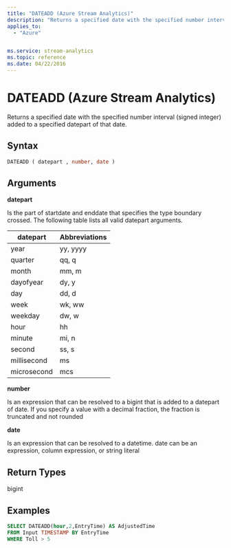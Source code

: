 ```yaml
---
title: "DATEADD (Azure Stream Analytics)"
description: "Returns a specified date with the specified number interval (signed integer) added to a specified datepart of that date."
applies_to: 
  - "Azure"


ms.service: stream-analytics
ms.topic: reference
ms.date: 04/22/2016
---
```

# DATEADD (Azure Stream Analytics)
  Returns a specified date with the specified number interval (signed integer) added to a specified datepart of that date.  
  
 ## Syntax  
  
```SQL   
DATEADD ( datepart , number, date )  
```  
  
## Arguments  
 **datepart**  
  
 Is the part of startdate and enddate that specifies the type boundary crossed. The following table lists all valid datepart arguments.  
  
|datepart|Abbreviations|  
|--------------|-------------------|  
|year|yy, yyyy|  
|quarter|qq, q|  
|month|mm, m|  
|dayofyear|dy, y|  
|day|dd, d|  
|week|wk, ww|  
|weekday|dw, w|  
|hour|hh|  
|minute|mi, n|  
|second|ss, s|  
|millisecond|ms|  
|microsecond|mcs|  
  
 **number**  
  
 Is an expression that can be resolved to a bigint that is added to a datepart of date. If you specify a value with a decimal fraction, the fraction is truncated and not rounded  
  
 **date**  
  
 Is an expression that can be resolved to a datetime. date can be an expression, column expression,  or string literal  
  
## Return Types  
 bigint  
  
## Examples  
  
```SQL  
SELECT DATEADD(hour,2,EntryTime) AS AdjustedTime
FROM Input TIMESTAMP BY EntryTime  
WHERE Toll > 5  
  
```  
  
  
